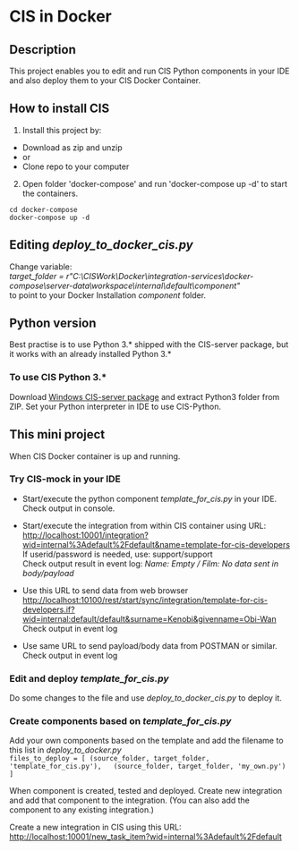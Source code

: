 # CIS in Docker

## Description  
This project enables you to edit and run CIS Python components in your IDE and also deploy them to your CIS Docker Container.  

## How to install CIS  

1) Install this project by:
* Download as zip and unzip 
* or
* Clone repo to your computer
2) Open folder 'docker-compose' and run 'docker-compose up -d' to start the containers.
```shell
cd docker-compose
docker-compose up -d
```

## Editing *deploy_to_docker_cis.py*

Change variable:  
*target_folder = r"C:\CISWork\Docker\integration-services\docker-compose\server-data\workspace\internal\default\component"*  
to point to your Docker Installation *component* folder.

## Python version

Best practise is to use Python 3.* shipped with the CIS-server package, but it works with an already installed Python 3.*  

### To use CIS Python 3.*

Download [Windows CIS-server package](http://www.siriusit.net/ciceron/is/v27/cis-2.7.7.0-3-1-20210420-1601.zip) and extract Python3 folder from ZIP. Set your Python interpreter in IDE to use CIS-Python.

## This mini project

When CIS Docker container is up and running.

### Try CIS-mock in your IDE

- Start/execute the python component *template_for_cis.py* in your IDE.  
Check output in console.  


- Start/execute the integration from within CIS container using URL:
  <http://localhost:10001/integration?wid=internal%3Adefault%2Fdefault&name=template-for-cis-developers>    
  If userid/password is needed, use: support/support  
  Check output result in event log: *Name: Empty / Film: No data sent in body/payload*    


- Use this URL to send data from web browser  
  <http://localhost:10100/rest/start/sync/integration/template-for-cis-developers.if?wid=internal:default/default&surname=Kenobi&givenname=Obi-Wan>  
  Check output in event log  


- Use same URL to send payload/body data from POSTMAN or similar.  
  Check output in event log
  
### Edit and deploy *template_for_cis.py*

Do some changes to the file and use *deploy_to_docker_cis.py* to deploy it.

### Create components based on *template_for_cis.py*

Add your own components based on the template and add the filename to this list in *deploy_to_docker.py*  
`files_to_deploy = [
    (source_folder, target_folder, 'template_for_cis.py'),  
    (source_folder, target_folder, 'my_own.py')
]`

When component is created, tested and deployed. Create new integration and add that component to the integration. (You can also add the component to any existing integration.)  

Create a new integration in CIS using this URL:  
<http://localhost:10001/new_task_item?wid=internal%3Adefault%2Fdefault>  
